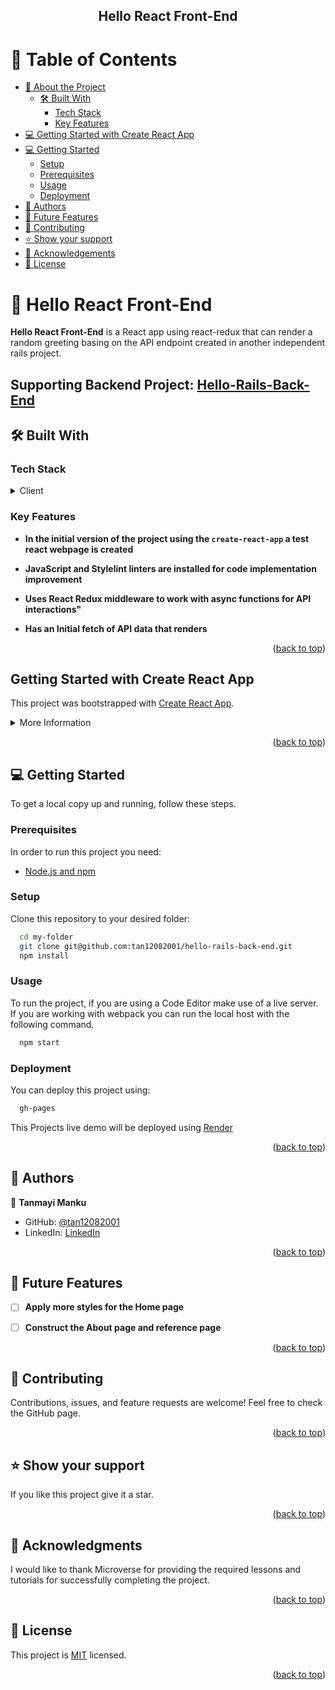 <div align="center">  
  <h2><b> Hello React Front-End </b></h2>
</div>

<a name="readme-top"></a>

<!-- TABLE OF CONTENTS -->

# 📗 Table of Contents
- [📖 About the Project](#about-project)
  - [🛠 Built With](#built-with)
    - [Tech Stack](#tech-stack)
    - [Key Features](#key-features)
- [💻 Getting Started with Create React App](#getting-started-with-create-react-app)
- [💻 Getting Started](#getting-started)
  - [Setup](#setup)
  - [Prerequisites](#prerequisites)
  - [Usage](#usage)
  - [Deployment](#deployment)
- [👥 Authors](#authors)
- [🔭 Future Features](#future-features)
- [🤝 Contributing](#contributing)
- [⭐️ Show your support](#support)
- [🙏 Acknowledgements](#acknowledgements)
- [📝 License](#license)

<!-- PROJECT DESCRIPTION -->

# 📖 Hello React Front-End <a name="about-project"></a>

**Hello React Front-End** is a React app using react-redux that can render a random greeting basing on the API endpoint created in another independent rails project.

## Supporting Backend Project: [Hello-Rails-Back-End](https://github.com/tan12082001/hello-rails-back-end)

## 🛠 Built With <a name="built-with"></a>

### Tech Stack <a name="tech-stack"></a>

<details>
  <summary>Client</summary>
  <ul>
    <li><a href="https://react.dev/">React</a></li>
    <li><a href="https://www.w3schools.com/html/">HTML</a></li>
    <li><a href="https://www.w3schools.com/css/default.asp">CSS</a></li>
    <li><a href="https://www.w3schools.com/javascript/default.asp">JavaScript</a></li>
  </ul>
</details>

<!-- Features -->

### Key Features <a name="key-features"></a>

- **In the initial version of the project using the `create-react-app` a test react webpage is created**

- **JavaScript and Stylelint linters are installed for code implementation improvement**

- **Uses React Redux middleware to work with async functions for API interactions"**

- **Has an Initial fetch of API data that renders**

<p align="right">(<a href="#readme-top">back to top</a>)</p>

<!-- Getting started with Create-react-app -->

## Getting Started with Create React App <a name="getting-started-with-create-react-app"></a>

This project was bootstrapped with [Create React App](https://github.com/facebook/create-react-app).

<details>
  <summary>More Information</summary>
  
  ### Available Scripts

  In the project directory, you can run:

  ### `npm start`

  Runs the app in the development mode.\
  Open [http://localhost:3000](http://localhost:3000) to view it in your browser.

  The page will reload when you make changes.\
  You may also see any lint errors in the console.

  ### `npm test`

  Launches the test runner in the interactive watch mode.\
  See the section about [running tests](https://facebook.github.io/create-react-app/docs/running-tests) for more information.

  ### `npm run build`

  Builds the app for production to the `build` folder.\
  It correctly bundles React in production mode and optimizes the build for the best performance.

  The build is minified and the filenames include the hashes.\
  Your app is ready to be deployed!

  See the section about [deployment](https://facebook.github.io/create-react-app/docs/deployment) for more information.

  ### `npm run eject`

  **Note: this is a one-way operation. Once you `eject`, you can't go back!**

  If you aren't satisfied with the build tool and configuration choices, you can `eject` at any time. This command will remove the single build dependency from your project.

  Instead, it will copy all the configuration files and the transitive dependencies (webpack, Babel, ESLint, etc) right into your project so you have full control over them. All of the commands except `eject` will still work, but they will point to the copied scripts so you can tweak them. At this point you're on your own.

  You don't have to ever use `eject`. The curated feature set is suitable for small and middle deployments, and you shouldn't feel obligated to use this feature. However we understand that this tool wouldn't be useful if you couldn't customize it when you are ready for it.

  ## Learn More

  You can learn more in the [Create React App documentation](https://facebook.github.io/create-react-app/docs/getting-started).

  To learn React, check out the [React documentation](https://reactjs.org/).

  ### Code Splitting

  This section has moved here: [https://facebook.github.io/create-react-app/docs/code-splitting](https://facebook.github.io/create-react-app/docs/code-splitting)

  ### Analyzing the Bundle Size

  This section has moved here: [https://facebook.github.io/create-react-app/docs/analyzing-the-bundle-size](https://facebook.github.io/create-react-app/docs/analyzing-the-bundle-size)

  ### Making a Progressive Web App

  This section has moved here: [https://facebook.github.io/create-react-app/docs/making-a-progressive-web-app](https://facebook.github.io/create-react-app/docs/making-a-progressive-web-app)

  ### Advanced Configuration

  This section has moved here: [https://facebook.github.io/create-react-app/docs/advanced-configuration](https://facebook.github.io/create-react-app/docs/advanced-configuration)

  ### Deployment

  This section has moved here: [https://facebook.github.io/create-react-app/docs/deployment](https://facebook.github.io/create-react-app/docs/deployment)

  ### `npm run build` fails to minify

  This section has moved here: [https://facebook.github.io/create-react-app/docs/troubleshooting#npm-run-build-fails-to-minify](https://facebook.github.io/create-react-app/docs/troubleshooting#npm-run-build-fails-to-minify)

</details>


<p align="right">(<a href="#readme-top">back to top</a>)</p>

<!-- GETTING STARTED -->

## 💻 Getting Started <a name="getting-started"></a>

To get a local copy up and running, follow these steps.

### Prerequisites

In order to run this project you need:

- [Node.js and npm](https://nodejs.org/)

### Setup

Clone this repository to your desired folder:

```sh
  cd my-folder
  git clone git@github.com:tan12082001/hello-rails-back-end.git
  npm install
```

### Usage

To run the project, if you are using a Code Editor make use of a live server.
If you are working with webpack you can run the local host with the following command.

```sh
  npm start
```

### Deployment

You can deploy this project using:

```sh
  gh-pages
```
This Projects live demo will be deployed using [Render](https://render.com/)

<p align="right">(<a href="#readme-top">back to top</a>)</p>

<!-- AUTHORS -->

## 👥 Authors <a name="authors"></a>

👤 **Tanmayi Manku**

- GitHub: [@tan12082001](https://github.com/tan12082001)
- LinkedIn: [LinkedIn](https://www.linkedin.com/in/tanmayi-manku-99195720a/)

<p align="right">(<a href="#readme-top">back to top</a>)</p>

<!-- FUTURE FEATURES -->

## 🔭 Future Features <a name="future-features"></a>

- [ ] **Apply more styles for the Home page**

- [ ] **Construct the About page and reference page**

<p align="right">(<a href="#readme-top">back to top</a>)</p>

<!-- CONTRIBUTING -->

## 🤝 Contributing <a name="contributing"></a>

Contributions, issues, and feature requests are welcome!
Feel free to check the GitHub page.

<p align="right">(<a href="#readme-top">back to top</a>)</p>

<!-- SUPPORT -->

## ⭐️ Show your support <a name="support"></a>

If you like this project give it a star.
<p align="right">(<a href="#readme-top">back to top</a>)</p>

<!-- ACKNOWLEDGEMENTS -->

## 🙏 Acknowledgments <a name="acknowledgements"></a>

I would like to thank Microverse for providing the required lessons and tutorials for successfully completing the project.

<p align="right">(<a href="#readme-top">back to top</a>)</p>

<!-- LICENSE -->

## 📝 License <a name="license"></a>

This project is [MIT](./LICENSE) licensed.

<p align="right">(<a href="#readme-top">back to top</a>)</p>
